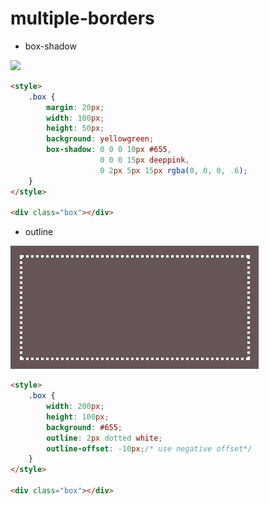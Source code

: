 # multiple-borders

- box-shadow

![](./03-multiple-borders(box-shadow).png)
``` html
<style>
    .box {
        margin: 20px;
        width: 100px;
        height: 50px;
        background: yellowgreen;
        box-shadow: 0 0 0 10px #655,
                    0 0 0 15px deeppink,
                    0 2px 5px 15px rgba(0, 0, 0, .6);
    }
</style>

<div class="box"></div>
```

- outline

![](./multiple-borders(outline).png)
``` html
<style>
    .box {
        width: 200px;
        height: 100px;
        background: #655;
        outline: 2px dotted white;
        outline-offset: -10px;/* use negative offset*/
    }
</style>

<div class="box"></div>
```
